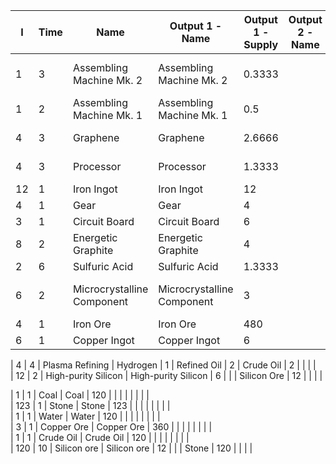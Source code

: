 |  I  | Time | Name                       | Output 1 - Name            | Output 1 - Supply | Output 2 - Name | Output 2 - Supply | Input 1 - Name           |  input 1 - Demand | Input 2 - Name             |  input 2 - Demand | Input 3 - Name  |  input 3 - Demand
|-----|------|----------------------------|----------------------------|-------------------|-----------------|-------------------|--------------------------|-------------------|----------------------------|-------------------|-----------------|------------------
|  1  |   3  | Assembling Machine Mk. 2   | Assembling Machine Mk. 2   |       0.3333      |                 |                   | Assembling Machine Mk. 1 |       0.3333      | Graphene                   |       2.6666      | Processor       |       1.3333     
|  1  |   2  | Assembling Machine Mk. 1   | Assembling Machine Mk. 1   |        0.5        |                 |                   | Iron Ingot               |          2        | Gear                       |          4        | Circuit Board   |          2       
|  4  |   3  | Graphene                   | Graphene                   |       2.6666      |                 |                   | Energetic Graphite       |          4        | Sulfuric Acid              |       1.3333      |                 |                  
|  4  |   3  | Processor                  | Processor                  |       1.3333      |                 |                   | Circuit Board            |       2.6666      | Microcrystalline Component |       2.6666      |                 |                  
|  12 |   1  | Iron Ingot                 | Iron Ingot                 |         12        |                 |                   | Iron Ore                 |         12        |                            |                   |                 |                  
|  4  |   1  | Gear                       | Gear                       |         4         |                 |                   | Iron Ingot               |          4        |                            |                   |                 |                  
|  3  |   1  | Circuit Board              | Circuit Board              |         6         |                 |                   | Iron Ingot               |          6        | Copper Ingot               |          3        |                 |                  
|  8  |   2  | Energetic Graphite         | Energetic Graphite         |         4         |                 |                   | Coal                     |          4        |                            |                   |                 |                  
|  2  |   6  | Sulfuric Acid              | Sulfuric Acid              |       1.3333      |                 |                   | Refined Oil              |          2        | Stone                      |       2.6666      | Water           |       1.3333     
|  6  |   2  | Microcrystalline Component | Microcrystalline Component |         3         |                 |                   | High-purity Silicon      |          6        | Copper Ingot               |          3        |                 |                  
|  4  |   1  | Iron Ore                   | Iron Ore                   |        480        |                 |                   |                          |                   |                            |                   |                 |                  
|  6  |   1  | Copper Ingot               | Copper Ingot               |         6         |                 |                   | Copper Ore               |          6        |                            |                   |                 |                  

|  4  |   4  | Plasma Refining            | Hydrogen                   |         1         | Refined Oil     |         2         | Crude Oil                |          2        |                            |                   |                 |                  
|  12 |   2  | High-purity Silicon        | High-purity Silicon        |         6         |                 |                   | Silicon Ore              |         12        |                            |                   |                 |                  


|  1  |   1  | Coal                       | Coal                       |        120        |                 |                   |                          |                   |                            |                   |                 |                  
| 123 |   1  | Stone                      | Stone                      |        123        |                 |                   |                          |                   |                            |                   |                 |                  
|  1  |   1  | Water                      | Water                      |        120        |                 |                   |                          |                   |                            |                   |                 |                  
|  3  |   1  | Copper Ore                 | Copper Ore                 |        360        |                 |                   |                          |                   |                            |                   |                 |                  
|  1  |   1  | Crude Oil                  | Crude Oil                  |        120        |                 |                   |                          |                   |                            |                   |                 |                  
| 120 |  10  | Silicon ore                | Silicon ore                |         12        |                 |                   | Stone                    |         120       |                            |                   |                 |                  
